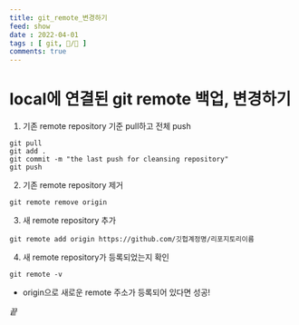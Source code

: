 ```yaml
---
title: git_remote_변경하기
feed: show
date : 2022-04-01
tags : [ git, 📝️/🌲️ ]
comments: true
---
```

# local에 연결된 git remote 백업, 변경하기

1. 기존 remote repository 기준 pull하고 전체 push
``` shell
git pull
git add .
git commit -m "the last push for cleansing repository"
git push
```

2. 기존 remote repository 제거
``` shell
git remote remove origin
```

3. 새 remote repository 추가
``` shell
git remote add origin https://github.com/깃헙계정명/리포지토리이름
```

4. 새 remote repository가 등록되었는지 확인
``` shell
git remote -v
```
- origin으로 새로운 remote 주소가 등록되어 있다면 성공!


_끝_
